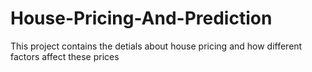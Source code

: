 # House-Pricing-And-Prediction
This project contains the detials about house pricing and how different factors affect these prices
